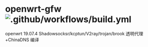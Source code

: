 # openwrt-gfw ![.github/workflows/build.yml](https://github.com/ir20/openwrt-gfw/workflows/.github/workflows/build.yml/badge.svg)
openwrt 19.07.4 Shadowsocksr/kcptun/V2ray/trojan/brook 透明代理+ChinaDNS 编译
